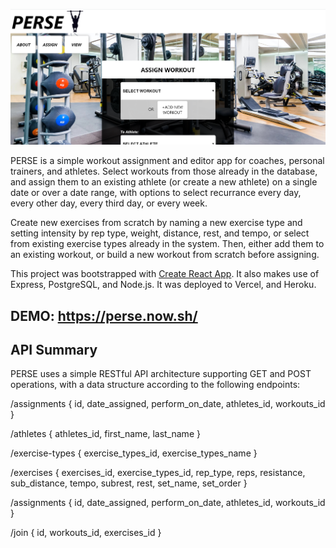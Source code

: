 ![PERSE Screen Shot](https://github.com/nickwoodswi/perse/blob/master/src/images/ScreenShot.png)

PERSE is a simple workout assignment and editor app for coaches, personal trainers, and athletes. Select workouts from those already in the database, and assign them to an existing athlete (or create a new athlete) on a single date or over a date range, with options to select recurrance every day, every other day, every third day, or every week.

Create new exercises from scratch by naming a new exercise type and setting intensity by rep type, weight, distance, rest, and tempo, or select from existing exercise types already in the system. Then, either add them to an existing workout, or build a new workout from scratch before assigning. 

This project was bootstrapped with [Create React App](https://github.com/facebook/create-react-app). It also makes use of Express, PostgreSQL, and Node.js. It was deployed to Vercel, and Heroku.

## DEMO: https://perse.now.sh/

## API Summary

PERSE uses a simple RESTful API architecture supporting GET and POST operations, with a data structure according to the following endpoints:

  /assignments
    {
      id,
      date_assigned,
      perform_on_date,
      athletes_id,
      workouts_id
    }

  /athletes
    {
      athletes_id,
      first_name,
      last_name
    }

  /exercise-types
    {
      exercise_types_id,
      exercise_types_name
    }

  /exercises
    {
      exercises_id,
      exercise_types_id,
      rep_type,
      reps,
      resistance,
      sub_distance,
      tempo,
      subrest,
      rest,
      set_name,
      set_order
    }

  /assignments
    {
      id,
      date_assigned,
      perform_on_date,
      athletes_id,
      workouts_id
    }

  /join
    {
      id,
      workouts_id,
      exercises_id
    }
